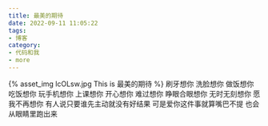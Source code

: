 ```yaml
---
title: 最美的期待
date: 2022-09-11 11:05:22
tags:
- 博客
category:
- 代码和我
- more
---
```

{% asset_img lcOLsw.jpg This is 最美的期待 %}
刷牙想你 洗脸想你 做饭想你 吃饭想你 玩手机想你 上课想你 开心想你 难过想你 睁眼合眼想你 无时无刻想你 愿我不再想你 有人说只要谁先主动就没有好结果 可是爱你这件事就算嘴巴不提 也会从眼睛里跑出来 ​​​​